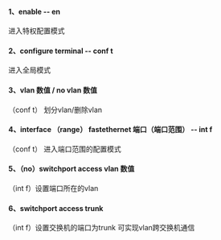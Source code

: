 #### 1、enable -- en
进入特权配置模式
#### 2、configure terminal -- conf t
进入全局模式
#### 3、vlan 数值 / no vlan 数值
（conf t） 划分vlan/删除vlan
#### 4、interface （range） fastethernet 端口（端口范围） -- int f 

（conf t） 进入端口范围的配置模式
#### 5、（no）switchport access vlan 数值 
（int f）设置端口所在的vlan 
#### 6、switchport access trunk
（int f）设置交换机的端口为trunk 可实现vlan跨交换机通信